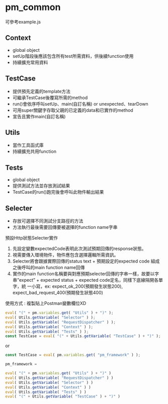 # pm_common
可參考example.js
## Context 
- global object
- setUp階段後應該包含所有test所需資料，供後續function使用
- 持續擴充常用資料

## TestCase
- 提供預先定義的template方法
- 可繼承TestCase後覆寫所需的method
- run()會依序呼叫setUp、main(自訂名稱) or unexpected、tearDown
- 可用super關鍵字存取父親的已定義的data和已實作的method
- 宣告且實作main(自訂名稱)

## Utils
- 當作工具函式庫
- 持續擴充共用function

## Tests
- global object
- 提供測試方法並存放測試結果
- TestCase的run()跑完後會呼叫此物件輸出結果

## Selecter
- 存放可選擇不同測試分支路徑的方法
- 方法執行最後需要回傳要被選擇的function name字串

預設Http狀態Selecter實作
1.  先設定變數expectedCode表明此次測試預期回傳的response狀態。
2.	視需要傳入環境物件，物件應包含選擇邏輯所需資訊。
3.	Selecter將會跟據實際回傳的status text + 預期設定的expected code 組成之後呼叫的main function name回傳
4.  實作的main function名稱要與對應預期selecter回傳的字串一樣，故要以字串”expect” + expected status + expected code定名，同樣下底線隔開各單字，統     一小寫，ex: expect_ok_200(預期發生狀態200), expect_bad_request_400(預期發生狀態400)
    


使用方式 : 複製貼上Postman變數欄位XD
```javascript
eval( "(" + pm.variables.get( "Utils" ) + ")" ); 
eval( Utils.getVariable( "Selector" ) );
eval( Utils.getVariable( "RequestDispatcher" ) );
eval( Utils.getVariable( "Context" ) );
eval( Utils.getVariable( "Tests" ) );
const TestCase = eval( "(" + Utils.getVariable( "TestCase" ) + ")" );
```

or

```javascript
const TestCase = eval( pm.variables.get( "pm_framework" ) );

pm_framework =

eval( "(" + pm.variables.get( "Utils" ) + ")" )
eval( Utils.getVariable( "RequestDispatcher" ) )
eval( Utils.getVariable( "Selector" ) )
eval( Utils.getVariable( "Context" ) )
eval( Utils.getVariable( "Tests" ) )
eval( "(" + Utils.getVariable( "TestCase" ) + ")" )
```
